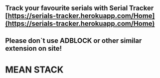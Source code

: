 ## Track your favourite serials with Serial Tracker [https://serials-tracker.herokuapp.com/Home](https://serials-tracker.herokuapp.com/Home)

## Please don`t use ADBLOCK or other similar extension on site!

# MEAN STACK


